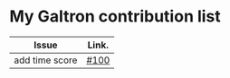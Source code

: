 My Galtron contribution list
============================

| Issue         | Link.   |
|---------------|---------|
| add time score|[#100](https://github.com/inureyes/Galtron/issues/100) |
